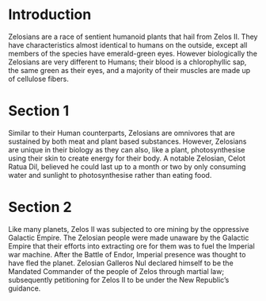 # Introduction

Zelosians are a race of sentient humanoid plants that hail from Zelos II.
They have characteristics almost identical to humans on the outside, except all members of the species have emerald-green eyes.
However biologically the Zelosians are very different to Humans; their blood is a chlorophyllic sap, the same green as their eyes, and a majority of their muscles are made up of cellulose fibers.

# Section 1

Similar to their Human counterparts, Zelosians are omnivores that are sustained by both meat and plant based substances.
However, Zelosians are unique in their biology as they can also, like a plant, photosynthesise using their skin to create energy for their body.
A notable Zelosian, Celot Ratua Dil, believed he could last up to a month or two by only consuming water and sunlight to photosynthesise rather than eating food.

# Section 2

Like many planets, Zelos II was subjected to ore mining by the oppressive Galactic Empire.
The Zelosian people were made unaware by the Galactic Empire that their efforts into extracting ore for them was to fuel the Imperial war machine.
After the Battle of Endor, Imperial presence was thought to have fled the planet.
Zelosian Galleros Nul declared himself to be the Mandated Commander of the people of Zelos through martial law; subsequently petitioning for Zelos II to be under the New Republic’s guidance.
